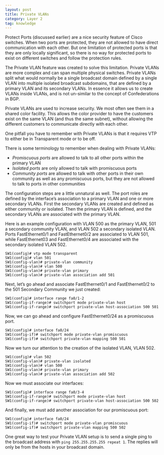 ```yaml
---
layout: post
title: Private VLANs
category: Layer 2
tag: knowledge
---
```

Protect Ports (discussed earlier) are a nice security feature of Cisco switches. When two ports are protected, they are not allowed to have direct communication with each other. But one limitation of protected ports is that they are only locally significant, so there is no way for protected ports to exist on different switches and follow the protection rules.

The Private VLAN feature was created to solve this limitation. Private VLANs are more complex and can span multiple physical switches. Private VLANs split what would normally be a single broadcast domain defined by a single VLAN into multiple isolated broadcast subdomains, that are defined by a primary VLAN and its secondary VLANs. In essence it allows us to create VLANs inside VLANs, and is not un-similar to the concept of Confederations in BGP.

Private VLANs are used to increase security. We most often see them in a shared color facility. This allows the color provider to have the customers exist on the same VLAN (and thus the same subnet), without allowing the different customers to communicate directly with each other.

One pitfall you have to remember with Private VLANs is that it requires VTP to either be in Transparent mode or to be off.

There is some terminology to remember when dealing with Private VLANs:
- *Promiscuous ports* are allowed to talk to all other ports within the primary VLAN
- *Isolated ports* are only allowed to talk with promiscuous ports
- *Community ports* are allowed to talk with other ports in their own community as well as any promiscuous ports,  but they are not allowed to talk to ports in other communities

The configuration steps are a little unnatural as well. The port roles are defined by the interface’s association to a primary VLAN and one or more secondary VLANs. First the secondary VLANs are created and defined as either community or isolated. Then the primary VLAN is defined, and the secondary VLANs are associated with the primary VLAN.

Here is an example configuration with VLAN 500 as the primary VLAN, 501 a secondary community VLAN, and VLAN 502 a secondary isolated VLAN. Ports FastEthernet0/1 and FastEthernet0/2 are associated to VLAN 501, while FastEthernet03 and FastEthernet0/4 are associated with the secondary isolated VLAN 502.

```
SW1(config)# vtp mode transparent
SW1(config)# vlan 501
SW1(config-vlan)# private-vlan community
SW1(config-vlan)# vlan 500
SW1(config-vlan)# private-vlan primary
SW1(config-vlan)# private-vlan association add 501
```

Next, let’s go ahead and associate FastEthernet0/1 and FastEthernet0/2 to the 501 Secondary Community we just created:
```
SW1(config)# interface range fa0/1-2
SW1(config-if-range)# switchport mode private-vlan host
SW1(config-if-range)# switchport private-vlan host-association 500 501
```

Now, we can go ahead and configure FastEthernet0/24 as a promiscuous port.
```
SW1(config)# interface fa0/24
SW1(config-if)# switchport mode private-vlan promiscuous
SW1(config-if)# switchport private-vlan mapping 500 501
```

Now we turn our attention to the creation of the isolated VLAN, VLAN 502.
```
SW1(config)# vlan 502
SW1(config-vlan)# private-vlan isolated
SW1(config-vlan)# vlan 500
SW1(config-vlan)# private-vlan primary
SW1(config-vlan)# private-vlan association add 502
```

Now we must associate our interfaces:
```
SW1(config)# interface range fa0/3-4
SW1(config-if-range)# switchport mode private-vlan host
SW1(config-if-range)# switchport private-vlan host-association 500 502
```

And finally, we must add another association for our promiscuous port:
```
SW1(config)# interface fa0/24
SW1(config-if)# switchport mode private-vlan promiscuous
SW1(config-if)# switchport private-vlan mapping 500 502
```

One great way to test your Private VLAN setup is to send a single ping to the broadcast address with `ping 255.255.255.255 repeat 1`.  The replies will only be from the hosts in your broadcast domain.
